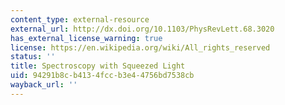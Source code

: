 ```yaml
---
content_type: external-resource
external_url: http://dx.doi.org/10.1103/PhysRevLett.68.3020
has_external_license_warning: true
license: https://en.wikipedia.org/wiki/All_rights_reserved
status: ''
title: Spectroscopy with Squeezed Light
uid: 94291b8c-b413-4fcc-b3e4-4756bd7538cb
wayback_url: ''
---
```

